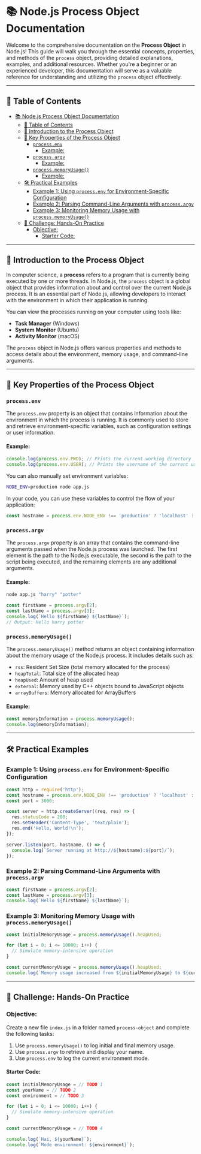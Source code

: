 
# 📚 Node.js Process Object Documentation

Welcome to the comprehensive documentation on the **Process Object** in Node.js! This guide will walk you through the essential concepts, properties, and methods of the `process` object, providing detailed explanations, examples, and additional resources. Whether you're a beginner or an experienced developer, this documentation will serve as a valuable reference for understanding and utilizing the `process` object effectively.

---

## 📑 Table of Contents

- [📚 Node.js Process Object Documentation](#-nodejs-process-object-documentation)
  - [📑 Table of Contents](#-table-of-contents)
  - [🌟 Introduction to the Process Object](#-introduction-to-the-process-object)
  - [🔑 Key Properties of the Process Object](#-key-properties-of-the-process-object)
    - [`process.env`](#processenv)
      - [Example:](#example)
    - [`process.argv`](#processargv)
      - [Example:](#example-1)
    - [`process.memoryUsage()`](#processmemoryusage)
      - [Example:](#example-2)
  - [🛠️ Practical Examples](#️-practical-examples)
    - [Example 1: Using `process.env` for Environment-Specific Configuration](#example-1-using-processenv-for-environment-specific-configuration)
    - [Example 2: Parsing Command-Line Arguments with `process.argv`](#example-2-parsing-command-line-arguments-with-processargv)
    - [Example 3: Monitoring Memory Usage with `process.memoryUsage()`](#example-3-monitoring-memory-usage-with-processmemoryusage)
  - [🎯 Challenge: Hands-On Practice](#-challenge-hands-on-practice)
    - [Objective:](#objective)
      - [Starter Code:](#starter-code)

---

## 🌟 Introduction to the Process Object

In computer science, a **process** refers to a program that is currently being executed by one or more threads. In Node.js, the `process` object is a global object that provides information about and control over the current Node.js process. It is an essential part of Node.js, allowing developers to interact with the environment in which their application is running.

You can view the processes running on your computer using tools like:
- **Task Manager** (Windows)
- **System Monitor** (Ubuntu)
- **Activity Monitor** (macOS)

The `process` object in Node.js offers various properties and methods to access details about the environment, memory usage, and command-line arguments.

---

## 🔑 Key Properties of the Process Object

### `process.env`

The `process.env` property is an object that contains information about the environment in which the process is running. It is commonly used to store and retrieve environment-specific variables, such as configuration settings or user information.

#### Example:
```javascript
console.log(process.env.PWD); // Prints the current working directory
console.log(process.env.USER); // Prints the username of the current user
```

You can also manually set environment variables:
```bash
NODE_ENV=production node app.js
```

In your code, you can use these variables to control the flow of your application:
```javascript
const hostname = process.env.NODE_ENV !== 'production' ? 'localhost' : 'dicoding.com';
```

### `process.argv`

The `process.argv` property is an array that contains the command-line arguments passed when the Node.js process was launched. The first element is the path to the Node.js executable, the second is the path to the script being executed, and the remaining elements are any additional arguments.

#### Example:
```bash
node app.js "harry" "potter"
```

```javascript
const firstName = process.argv[2];
const lastName = process.argv[3];
console.log(`Hello ${firstName} ${lastName}`);
// Output: Hello harry potter
```

### `process.memoryUsage()`

The `process.memoryUsage()` method returns an object containing information about the memory usage of the Node.js process. It includes details such as:
- `rss`: Resident Set Size (total memory allocated for the process)
- `heapTotal`: Total size of the allocated heap
- `heapUsed`: Amount of heap used
- `external`: Memory used by C++ objects bound to JavaScript objects
- `arrayBuffers`: Memory allocated for ArrayBuffers

#### Example:
```javascript
const memoryInformation = process.memoryUsage();
console.log(memoryInformation);
```

---

## 🛠️ Practical Examples

### Example 1: Using `process.env` for Environment-Specific Configuration
```javascript
const http = require('http');
const hostname = process.env.NODE_ENV !== 'production' ? 'localhost' : 'dicoding.com';
const port = 3000;

const server = http.createServer((req, res) => {
  res.statusCode = 200;
  res.setHeader('Content-Type', 'text/plain');
  res.end('Hello, World!\n');
});

server.listen(port, hostname, () => {
  console.log(`Server running at http://${hostname}:${port}/`);
});
```

### Example 2: Parsing Command-Line Arguments with `process.argv`
```javascript
const firstName = process.argv[2];
const lastName = process.argv[3];
console.log(`Hello ${firstName} ${lastName}`);
```

### Example 3: Monitoring Memory Usage with `process.memoryUsage()`
```javascript
const initialMemoryUsage = process.memoryUsage().heapUsed;

for (let i = 0; i <= 10000; i++) {
  // Simulate memory-intensive operation
}

const currentMemoryUsage = process.memoryUsage().heapUsed;
console.log(`Memory usage increased from ${initialMemoryUsage} to ${currentMemoryUsage}`);
```

---

## 🎯 Challenge: Hands-On Practice

### Objective:
Create a new file `index.js` in a folder named `process-object` and complete the following tasks:

1. Use `process.memoryUsage()` to log initial and final memory usage.
2. Use `process.argv` to retrieve and display your name.
3. Use `process.env` to log the current environment mode.

#### Starter Code:
```javascript
const initialMemoryUsage = // TODO 1
const yourName = // TODO 2
const environment = // TODO 3

for (let i = 0; i <= 10000; i++) {
  // Simulate memory-intensive operation
}

const currentMemoryUsage = // TODO 4

console.log(`Hai, ${yourName}`);
console.log(`Mode environment: ${environment}`);
